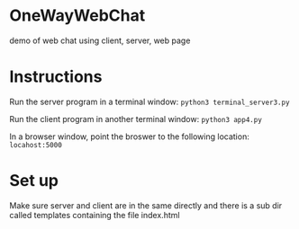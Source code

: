 # OneWayWebChat
demo of web chat using client, server, web page

# Instructions
Run the server program in a terminal window:
`python3 terminal_server3.py`

Run the client program in another terminal window:
`python3 app4.py`

In a browser window, point the broswer to the following location:
`locahost:5000`

# Set up
Make sure server and client are in the same directly and there
is a sub dir called templates containing the file index.html


